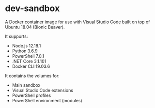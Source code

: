 # dev-sandbox

A Docker container image for use with Visual Studio Code built on top of Ubuntu 18.04 (Bionic Beaver).

It supports:

* Node.js 12.18.1
* Python 3.6.9
* PowerShell 7.0.1
* .NET Core 3.1.101
* Docker CLI 19.03.6

It contains the volumes for:

* Main sandbox
* Visual Studio Code extensions
* PowerShell profiles
* PowerShell environment (modules)
